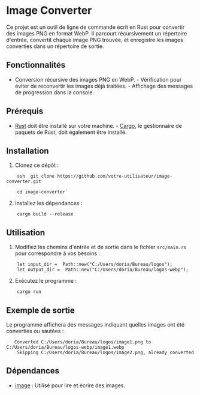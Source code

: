 # Image Converter
Ce projet est un outil de ligne de commande écrit en Rust pour convertir des images PNG en format WebP. Il parcourt récursivement un répertoire d'entrée, convertit chaque image PNG trouvée, et enregistre les images converties dans un répertoire de sortie.

## Fonctionnalités
- Conversion récursive des images PNG en WebP. - Vérification pour éviter de reconvertir les images déjà traitées. - Affichage des messages de progression dans la console.
## Prérequis
-  [Rust](https://www.rust-lang.org/tools/install) doit être installé sur votre machine. -  [Cargo](https://doc.rust-lang.org/cargo/), le gestionnaire de paquets de Rust, doit également être installé.
## Installation
1. Clonez ce dépôt :   
```
    ssh  git clone https://github.com/votre-utilisateur/image-converter.git
    
    cd image-converter`
```

2.  Installez les dépendances :

```
    cargo build --release
```


Utilisation
-----------

1.  Modifiez les chemins d'entrée et de sortie dans le fichier `src/main.rs` pour correspondre à vos besoins :

```
    let input_dir =  Path::new("C:/Users/doria/Bureau/logos");  
    let output_dir =  Path::new("C:/Users/doria/Bureau/logos-webp");
```


2.  Exécutez le programme :
```
    cargo run
```

Exemple de sortie
-----------------

Le programme affichera des messages indiquant quelles images ont été converties ou sautées :


```
   Converted C:/Users/doria/Bureau/logos/image1.png to C:/Users/doria/Bureau/logos-webp/image1.webp 
    Skipping C:/Users/doria/Bureau/logos/image2.png, already converted
```


Dépendances
-----------

-   [image](https://crates.io/crates/image) : Utilisé pour lire et écrire des images.

